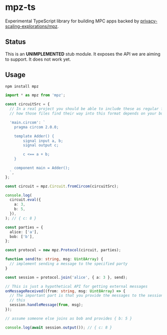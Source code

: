 # mpz-ts

Experimental TypeScript library for building MPC apps backed by
[privacy-scaling-explorations/mpz](https://github.com/privacy-scaling-explorations/mpz).

## Status

This is an **UNIMPLEMENTED** stub module. It exposes the API we are aiming to
support. It does not work yet.

## Usage

```sh
npm install mpz
```

```ts
import * as mpz from 'mpz';

const circuitSrc = {
  // In a real project you should be able to include these as regular files, but
  // how those files find their way into this format depends on your build tool.

  'main.circom': `
    pragma circom 2.0.0;

    template Adder() {
        signal input a, b;
        signal output c;

        c <== a + b;
    }

    component main = Adder();
  `,
};

const circuit = mpz.Circuit.fromCircom(circuitSrc);

console.log(
  circuit.eval({
    a: 3,
    b: 5,
  }),
); // { c: 8 }

const parties = {
  alice: ['a'],
  bob: ['b'],
};

const protocol = new mpz.Protocol(circuit, parties);

function send(to: string, msg: Uint8Array) {
  // implement sending a message to the specified party
}

const session = protocol.join('alice', { a: 3 }, send);

// This is just a hypothetical API for getting external messages
onMessageReceived((from: string, msg: Uint8Array) => {
  // The important part is that you provide the messages to the session like
  // this
  session.handleMessage(from, msg);
});

// assume someone else joins as bob and provides { b: 5 }

console.log(await session.output()); // { c: 8 }
```
